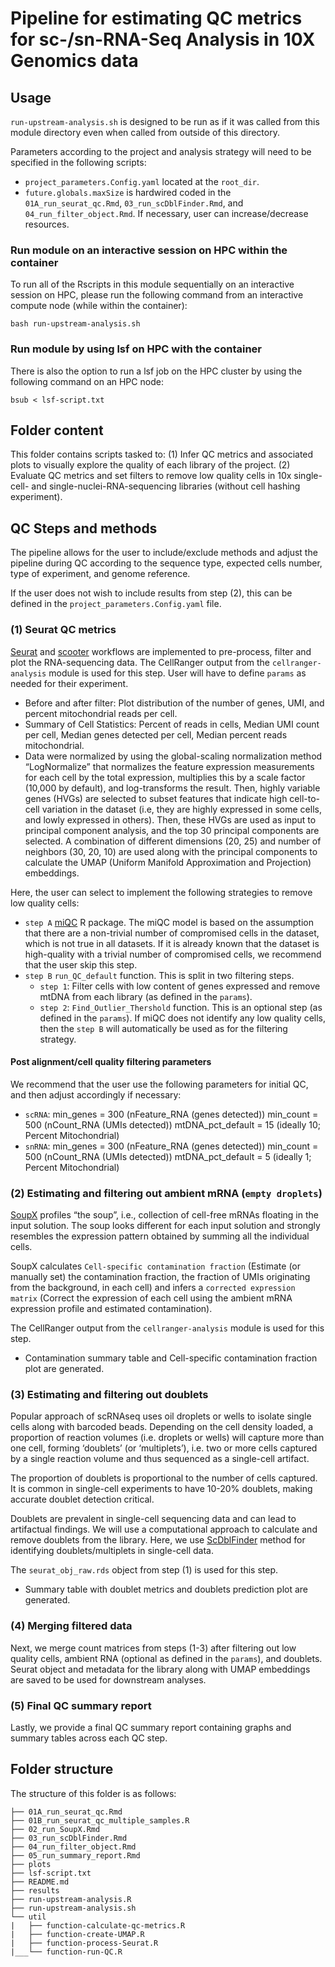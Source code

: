 # Pipeline for estimating QC metrics for sc-/sn-RNA-Seq Analysis in 10X Genomics data

## Usage

`run-upstream-analysis.sh` is designed to be run as if it was called from this module directory even when called from outside of this directory.

Parameters according to the project and analysis strategy will need to be specified in the following scripts:
- `project_parameters.Config.yaml` located at the `root_dir`.
- `future.globals.maxSize` is hardwired coded in the `01A_run_seurat_qc.Rmd`, `03_run_scDblFinder.Rmd`, and `04_run_filter_object.Rmd`. If necessary, user can increase/decrease resources.


### Run module on an interactive session on HPC within the container

To run all of the Rscripts in this module sequentially on an interactive session on HPC, please run the following command from an interactive compute node (while within the container):

```
bash run-upstream-analysis.sh
```

### Run module by using lsf on HPC with the container

There is also the option to run a lsf job on the HPC cluster by using the following command on an HPC node:

```
bsub < lsf-script.txt
```


## Folder content

This folder contains scripts tasked to:
(1) Infer QC metrics and associated plots to visually explore the quality of each library of the project.
(2) Evaluate QC metrics and set filters to remove low quality cells in 10x single-cell- and single-nuclei-RNA-sequencing libraries (without cell hashing experiment).

## QC Steps and methods

The pipeline allows for the user to include/exclude methods and adjust the pipeline during QC according to the sequence type, expected cells number, type of experiment, and genome reference.

If the user does not wish to include results from step (2), this can be defined in the `project_parameters.Config.yaml` file. 


### (1) Seurat QC metrics

[Seurat](https://satijalab.org/seurat/articles/pbmc3k_tutorial.html) and [scooter](https://github.com/igordot/scooter) workflows are implemented to pre-process, filter and plot the RNA-sequencing data. The CellRanger output from the `cellranger-analysis` module is used for this step. User will have to define `params` as needed for their experiment. 
  - Before and after filter: Plot distribution of the number of genes, UMI, and percent mitochondrial reads per cell.
  - Summary of Cell Statistics: Percent of reads in cells, Median UMI count per cell, Median genes detected per cell, Median percent reads mitochondrial.
  - Data were normalized by using the global-scaling normalization method “LogNormalize” that normalizes the feature expression measurements for each cell by the total expression, multiplies this by a scale factor (10,000 by default), and log-transforms the result. Then, highly variable genes (HVGs) are selected to subset features that indicate high cell-to-cell variation in the dataset (i.e, they are highly expressed in some cells, and lowly expressed in others). Then, these HVGs are used as input to principal component analysis, and the top 30 principal components are selected. A combination of different dimensions (20, 25) and number of neighbors (30, 20, 10) are used along with the principal components to calculate the UMAP (Uniform Manifold Approximation and Projection) embeddings.
  
Here, the user can select to implement the following strategies to remove low quality cells:
- `step A` [miQC](https://bioconductor.org/packages/devel/bioc/vignettes/miQC/inst/doc/miQC.html) R package. The miQC model is based on the assumption that there are a non-trivial number of compromised cells in the dataset, which is not true in all datasets. If it is already known that the dataset is high-quality with a trivial number of compromised cells, we recommend that the user skip this step. 
- `step B` `run_QC_default` function. This is split in two filtering steps.
   - `step 1`: Filter cells with low content of genes expressed and remove mtDNA from each library (as defined in the `params`).
   - `step 2`: `Find_Outlier_Thershold` function. This is an optional step (as defined in the `params`). 
If miQC does not identify any low quality cells, then the `step B` will automatically be used as for the filtering strategy.

#### Post alignment/cell quality filtering parameters
We recommend that the user use the following parameters for initial QC, and then adjust accordingly if necessary:
- `scRNA`: min_genes = 300 (nFeature_RNA (genes detected))
           min_count = 500 (nCount_RNA (UMIs detected))
           mtDNA_pct_default = 15 (ideally 10; Percent Mitochondrial)
- `snRNA`: min_genes = 300 (nFeature_RNA (genes detected))
           min_count = 500 (nCount_RNA (UMIs detected))
           mtDNA_pct_default = 5 (ideally 1; Percent Mitochondrial)

### (2) Estimating and filtering out ambient mRNA (`empty droplets`)

[SoupX](https://cran.r-project.org/web/packages/SoupX/vignettes/pbmcTutorial.html) profiles “the soup”, i.e., collection of cell-free mRNAs floating in the input solution. The soup looks different for each input solution and strongly resembles the expression pattern obtained by summing all the individual cells.

SoupX calculates `Cell-specific contamination fraction` (Estimate (or manually set) the contamination fraction, the fraction of UMIs originating from the background, in each cell) and infers a `corrected expression matrix` (Correct the expression of each cell using the ambient mRNA expression profile and estimated contamination).

The CellRanger output from the `cellranger-analysis` module is used for this step.
 -  Contamination summary table and Cell-specific contamination fraction plot are generated.


### (3) Estimating and filtering out doublets

Popular approach of scRNAseq uses oil droplets or wells to isolate single cells along with barcoded beads. Depending on the cell density loaded, a proportion of reaction volumes (i.e. droplets or wells) will capture more than one cell, forming ‘doublets’ (or ‘multiplets’), i.e. two or more cells captured by a single reaction volume and thus sequenced as a single-cell artifact. 

The proportion of doublets is proportional to the number of cells captured. It is common in single-cell experiments to have 10-20% doublets, making accurate doublet detection critical.

Doublets are prevalent in single-cell sequencing data and can lead to artifactual findings. We will use a computational approach to calculate and remove doublets from the library. Here, we use [ScDblFinder](https://bioconductor.org/packages/devel/bioc/vignettes/scDblFinder/inst/doc/scDblFinder.html) method for identifying doublets/multiplets in single-cell data.

The `seurat_obj_raw.rds` object from step (1) is used for this step.
 -  Summary table with doublet metrics and doublets prediction plot are generated.


### (4) Merging filtered data

Next, we merge count matrices from steps (1-3) after filtering out low quality cells, ambient RNA (optional as defined in the `params`), and doublets. Seurat object and metadata for the library along with UMAP embeddings are saved to be used for downstream analyses.

### (5) Final QC summary report

Lastly, we provide a final QC summary report containing graphs and summary tables across each QC step.

## Folder structure 

The structure of this folder is as follows:

```
├── 01A_run_seurat_qc.Rmd
├── 01B_run_seurat_qc_multiple_samples.R
├── 02_run_SoupX.Rmd
├── 03_run_scDblFinder.Rmd
├── 04_run_filter_object.Rmd
├── 05_run_summary_report.Rmd
├── plots
├── lsf-script.txt
├── README.md
├── results
├── run-upstream-analysis.R
├── run-upstream-analysis.sh
└── util
|   ├── function-calculate-qc-metrics.R
|   ├── function-create-UMAP.R
|   ├── function-process-Seurat.R
|___└── function-run-QC.R
```
